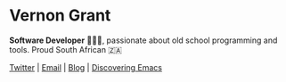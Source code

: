 # Vernon Grant

**Software Developer** 👨🏻‍💻, passionate about old school programming and tools. Proud South African 🇿🇦

[Twitter](https://twitter.com/Vernon_GR) | [Email](mailto:vernon@ruppell.io) | [Blog](https://vernon-grant.com) | [Discovering Emacs](https://www.discovering-emacs.com)
